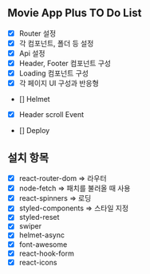 ## Movie App Plus TO Do List

- [x] Router 설정
- [x] 각 컴포넌트, 폴더 등 설정
- [x] Api 설정
- [x] Header, Footer 컴포넌트 구성
- [x] Loading 컴포넌트 구성
- [x] 각 페이지 UI 구성과 반응형
- [] Helmet
- [x] Header scroll Event
- [] Deploy

## 설치 항목

- [x] react-router-dom => 라우터
- [x] node-fetch => 패치를 불러올 때 사용
- [x] react-spinners => 로딩
- [x] styled-components => 스타일 지정
- [x] styled-reset
- [x] swiper
- [x] helmet-async
- [x] font-awesome
- [x] react-hook-form
- [x] react-icons
